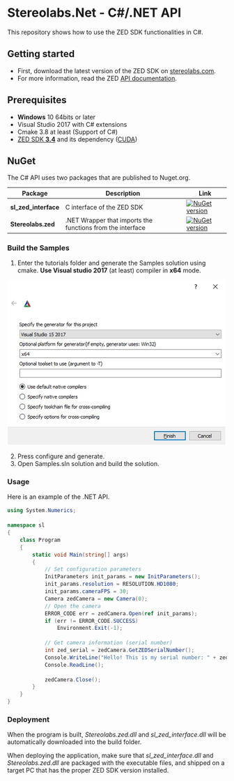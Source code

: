 # Stereolabs.Net - C#/.NET API 

This repository shows how to use the ZED SDK functionalities in C#.

## Getting started

- First, download the latest version of the ZED SDK on [stereolabs.com](https://www.stereolabs.com/developers/release/).
- For more information, read the ZED [API documentation](https://www.stereolabs.com/docs/api/index.html).

## Prerequisites

- **Windows** 10 64bits or later
- Visual Studio 2017 with C# extensions
- Cmake 3.8 at least (Support of C#)
- [ZED SDK **3.4**](https://www.stereolabs.com/developers/release/) and its dependency ([CUDA](https://developer.nvidia.com/cuda-downloads))

## NuGet

The C# API uses two packages that are published to Nuget.org.

| Package | Description | Link |
|---------|-------------|------|
|**sl_zed_interface**| C interface of the ZED SDK | [![NuGet version](https://badge.fury.io/nu/sl_zed_interface.svg)](https://badge.fury.io/nu/sl_zed_interface) |
|**Stereolabs.zed**| .NET Wrapper that imports the functions from the interface | [![NuGet version](https://badge.fury.io/nu/Stereolabs.zed.svg)](https://badge.fury.io/nu/Stereolabs.zed) |

### Build the Samples

1. Enter the tutorials folder and generate the Samples solution using cmake.
**Use Visual studio 2017** (at least) compiler in **x64** mode.

![Cmake](./Documentation/img/cmake_settings.jpg)

2. Press configure and generate.
3. Open Samples.sln solution and build the solution.

### Usage

Here is an example of the .NET API.
```C#
using System.Numerics;

namespace sl
{
    class Program
    {
        static void Main(string[] args)
        {
            // Set configuration parameters
            InitParameters init_params = new InitParameters();
            init_params.resolution = RESOLUTION.HD1080;
            init_params.cameraFPS = 30;
            Camera zedCamera = new Camera(0);
            // Open the camera
            ERROR_CODE err = zedCamera.Open(ref init_params);
            if (err != ERROR_CODE.SUCCESS)
                Environment.Exit(-1);

            // Get camera information (serial number)
            int zed_serial = zedCamera.GetZEDSerialNumber();
            Console.WriteLine("Hello! This is my serial number: " + zed_serial);
            Console.ReadLine();

            zedCamera.Close();
        }
    }
}
```

### Deployment

When the program is built, *Stereolabs.zed.dll* and *sl_zed_interface.dll* will be automatically downloaded into the build folder.

When deploying the application, make sure that *sl_zed_interface.dll* and *Stereolabs.zed.dll* are packaged with the executable files, and shipped on a target PC that has the proper ZED SDK version installed.
